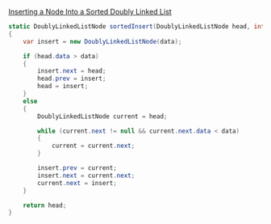 [Inserting a Node Into a Sorted Doubly Linked List](https://www.hackerrank.com/challenges/insert-a-node-into-a-sorted-doubly-linked-list/problem?h_l=interview&playlist_slugs%5B%5D=interview-preparation-kit&playlist_slugs%5B%5D=linked-lists)

```csharp
static DoublyLinkedListNode sortedInsert(DoublyLinkedListNode head, int data)
{
    var insert = new DoublyLinkedListNode(data);

    if (head.data > data)
    {
        insert.next = head;
        head.prev = insert;
        head = insert;
    }
    else
    {
        DoublyLinkedListNode current = head;

        while (current.next != null && current.next.data < data)
        {
            current = current.next;
        }

        insert.prev = current;
        insert.next = current.next;
        current.next = insert;
    }

    return head;
}
```
